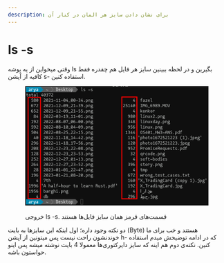 ```yaml
---
description: برای نشان دادن سایز هر المان در کنار آن
---
```


# ls -s

وقتی میخواین از یه پوشه ls بگیرین و در لحظه ببینین سایز هر فایل هم چقدره فقط کافیه از آپشن s- استفاده کنین.

<figure><img src="../../.gitbook/assets/image (3).png" alt=""><figcaption><p>خروجی ls -s. قسمت‌های قرمز همان سایز فایل‌ها هستند</p></figcaption></figure>

دو نکته وجود داره؛ اول اینکه این سایز‌ها به بایت (Byte) هستند و خب برای ما خوندنشون راحت نیست پس میتونین از آپشن h- که در ادامه توضیحش میدم استفاده کنین. نکته‌ی دوم هم اینه که سایز دایرکتوری‌ها معمولا 4 بایت نوشته میشه پس اینو حواستون باشه.
